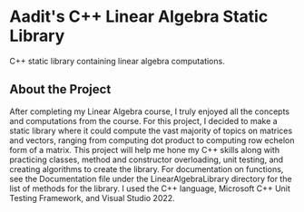 # **Aadit's C++ Linear Algebra Static Library**
C++ static library containing linear algebra computations.

## About the Project
After completing my Linear Algebra course, I truly enjoyed all the concepts and computations from the course. For this project, I decided to make a static library where it could compute the vast majority of topics on matrices and vectors, ranging from computing dot product to computing row echelon form of a matrix. This project will help me hone my C++ skills along with practicing classes, method and constructor overloading, unit testing, and creating algorithms to create the library. For documentation on functions, see the Documentation file under the LinearAlgebraLibrary directory for the list of methods for the library. I used the C++ language, Microsoft C++ Unit Testing Framework, and Visual Studio 2022.
